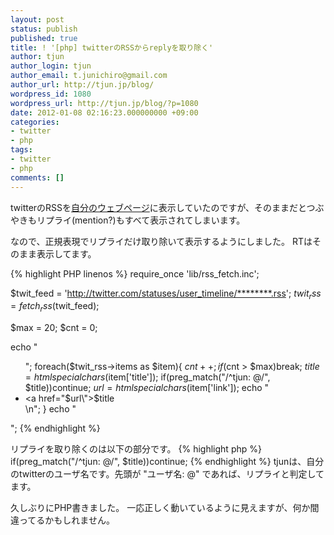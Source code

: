```yaml
---
layout: post
status: publish
published: true
title: ! '[php] twitterのRSSからreplyを取り除く'
author: tjun
author_login: tjun
author_email: t.junichiro@gmail.com
author_url: http://tjun.jp/blog/
wordpress_id: 1080
wordpress_url: http://tjun.jp/blog/?p=1080
date: 2012-01-08 02:16:23.000000000 +09:00
categories:
- twitter
- php
tags:
- twitter
- php
comments: []
---
```

twitterのRSSを<a href="http://tjun.jp">自分のウェブページ</a>に表示していたのですが、そのままだとつぶやきもリプライ(mention?)もすべて表示されてしまいます。

なので、正規表現でリプライだけ取り除いて表示するようにしました。
RTはそのまま表示してます。

{% highlight PHP linenos %}
require_once 'lib/rss_fetch.inc';

$twit_feed = 'http://twitter.com/statuses/user_timeline/********.rss';
$twit_rss = fetch_rss($twit_feed);

$max = 20;
$cnt = 0;

echo "<ul>";
foreach($twit_rss->items as $item){
  $cnt++;
  if($cnt > $max)break;
  $title = htmlspecialchars($item['title']);
  if(preg_match("/^tjun: @/", $title))continue;
  $url = htmlspecialchars($item['link']);
  echo "  <li><a href=\"$url\">$title</a></li>\n";
}
echo "</ul>";
{% endhighlight %}

リプライを取り除くのは以下の部分です。
{% highlight php %}
  if(preg_match("/^tjun: @/", $title))continue;
{% endhighlight %}
tjunは、自分のtwitterのユーザ名です。先頭が "ユーザ名: @" であれば、リプライと判定してます。


久しぶりにPHP書きました。
一応正しく動いているように見えますが、何か間違ってるかもしれません。
